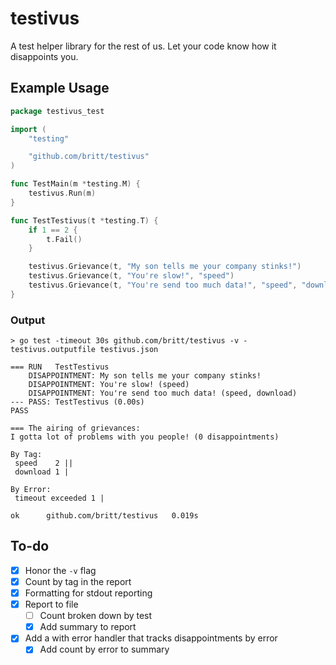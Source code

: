 # testivus
A test helper library for the rest of us. Let your code know how it disappoints you.

## Example Usage

```go
package testivus_test

import (
	"testing"

	"github.com/britt/testivus"
)

func TestMain(m *testing.M) {
	testivus.Run(m)
}

func TestTestivus(t *testing.T) {
	if 1 == 2 {
		t.Fail()
	}

	testivus.Grievance(t, "My son tells me your company stinks!")
	testivus.Grievance(t, "You're slow!", "speed")
	testivus.Grievance(t, "You're send too much data!", "speed", "download")
}
```

### Output

```
> go test -timeout 30s github.com/britt/testivus -v -testivus.outputfile testivus.json

=== RUN   TestTestivus
	DISAPPOINTMENT: My son tells me your company stinks!
	DISAPPOINTMENT: You're slow! (speed)
	DISAPPOINTMENT: You're send too much data! (speed, download)
--- PASS: TestTestivus (0.00s)
PASS

=== The airing of grievances:
I gotta lot of problems with you people! (0 disappointments)

By Tag:
 speed    2 ||
 download 1 |

By Error:
 timeout exceeded 1 |

ok  	github.com/britt/testivus	0.019s
```

## To-do

* [x] Honor the `-v` flag
* [x] Count by tag in the report
* [x] Formatting for stdout reporting
* [x] Report to file
    - [ ] Count broken down by test
    - [x] Add summary to report
* [x] Add a with error handler that tracks disappointments by error
	- [x] Add count by error to summary